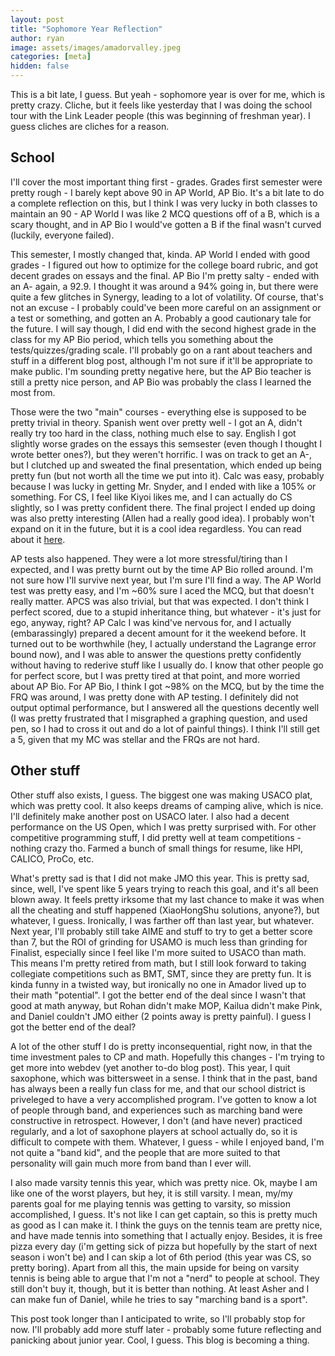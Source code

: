 ```yaml
---
layout: post
title: "Sophomore Year Reflection"
author: ryan
image: assets/images/amadorvalley.jpeg
categories: [meta]
hidden: false
---
```


This is a bit late, I guess. But yeah - sophomore year is over for me, which is pretty crazy. Cliche, but it feels like yesterday that I was doing the school tour with the Link Leader people (this was beginning of freshman year). I guess cliches are cliches for a reason.

## School

I'll cover the most important thing first - grades. Grades first semester were pretty rough - I barely kept above 90 in AP World, AP Bio. It's a bit late to do a complete reflection on this, but I think I was very lucky in both classes to maintain an 90 - AP World I was like 2 MCQ questions off of a B, which is a scary thought, and in AP Bio I would've gotten a B if the final wasn't curved (luckily, everyone failed).

This semester, I mostly changed that, kinda. AP World I ended with good grades - I figured out how to optimize for the college board rubric, and got decent grades on essays and the final. AP Bio I'm pretty salty - ended with an A- again, a 92.9. I thought it was around a 94% going in, but there were quite a few glitches in Synergy, leading to a lot of volatility. Of course, that's not an excuse - I probably could've been more careful on an assignment or a test or something, and gotten an A. Probably a good cautionary tale for the future. I will say though, I did end with the second highest grade in the class for my AP Bio period, which tells you something about the tests/quizzes/grading scale. I'll probably go on a rant about teachers and stuff in a different blog post, although I'm not sure if it'll be appropriate to make public. I'm sounding pretty negative here, but the AP Bio teacher is still a pretty nice person, and AP Bio was probably the class I learned the most from.

Those were the two "main" courses - everything else is supposed to be pretty trivial in theory. Spanish went over pretty well - I got an A, didn't really try too hard in the class, nothing much else to say. English I got slightly worse grades on the essays this semsester (even though I thought I wrote better ones?), but they weren't horrific. I was on track to get an A-, but I clutched up and sweated the final presentation, which ended up being pretty fun (but not worth all the time we put into it). Calc was easy, probably because I was lucky in getting Mr. Snyder, and I ended with like a 105% or something. For CS, I feel like Kiyoi likes me, and I can actually do CS slightly, so I was pretty confident there. The final project I ended up doing was also pretty interesting (Allen had a really good idea). I probably won't expand on it in the future, but it is a cool idea regardless. You can read about it [here](https://github.com/ading2210/reviews-squared).

AP tests also happened. They were a lot more stressful/tiring than I expected, and I was pretty burnt out by the time AP Bio rolled around. I'm not sure how I'll survive next year, but I'm sure I'll find a way. The AP World test was pretty easy, and I'm ~60% sure I aced the MCQ, but that doesn't really matter. APCS was also trivial, but that was expected. I don't think I perfect scored, due to a stupid inheritance thing, but whatever - it's just for ego, anyway, right? AP Calc I was kind've nervous for, and I actually (embarassingly) prepared a decent amount for it the weekend before. It turned out to be worthwhile (hey, I actually understand the Lagrange error bound now), and I was able to answer the questions pretty confidently without having to rederive stuff like I usually do. I know that other people go for perfect score, but I was pretty tired at that point, and more worried about AP Bio. For AP Bio, I think I got ~98% on the MCQ, but by the time the FRQ was around, I was pretty done with AP testing. I definitely did not output optimal performance, but I answered all the questions decently well (I was pretty frustrated that I misgraphed a graphing question, and used pen, so I had to cross it out and do a lot of painful things). I think I'll still get a 5, given that my MC was stellar and the FRQs are not hard.

## Other stuff

Other stuff also exists, I guess. The biggest one was making USACO plat, which was pretty cool. It also keeps dreams of camping alive, which is nice. I'll definitely make another post on USACO later. I also had a decent performance on the US Open, which I was pretty surprised with. For other competitive programming stuff, I did pretty well at team competitions - nothing crazy tho. Farmed a bunch of small things for resume, like HPI, CALICO, ProCo, etc. 

What's pretty sad is that I did not make JMO this year. This is pretty sad, since, well, I've spent like 5 years trying to reach this goal, and it's all been blown away. It feels pretty irksome that my last chance to make it was when all the cheating and stuff happened (XiaoHongShu solutions, anyone?), but whatever, I guess. Ironically, I was farther off than last year, but whatever. Next year, I'll probably still take AIME and stuff to try to get a better score than 7, but the ROI of grinding for USAMO is much less than grinding for Finalist, especially since I feel like I'm more suited to USACO than math. This means I'm pretty retired from math, but I still look forward to taking collegiate competitions such as BMT, SMT, since they are pretty fun. It is kinda funny in a twisted way, but ironically no one in Amador lived up to their math "potential". I got the better end of the deal since I wasn't that good at math anyway, but Rohan didn't make MOP, Kailua didn't make Pink, and Daniel couldn't JMO either (2 points away is pretty painful). I guess I got the better end of the deal?

A lot of the other stuff I do is pretty inconsequential, right now, in that the time investment pales to CP and math. Hopefully this changes - I'm trying to get more into webdev (yet another to-do blog post). This year, I quit saxophone, which was bittersweet in a sense. I think that in the past, band has always been a really fun class for me, and that our school district is priveleged to have a very accomplished program. I've gotten to know a lot of people through band, and experiences such as marching band were constructive in retrospect. However, I don't (and have never) practiced regularly, and a lot of saxophone players at school actually do, so it is difficult to compete with them. Whatever, I guess - while I enjoyed band, I'm not quite a "band kid", and the people that are more suited to that personality will gain much more from band than I ever will.

I also made varsity tennis this year, which was pretty nice. Ok, maybe I am like one of the worst players, but hey, it is still varsity. I mean, my/my parents goal for me playing tennis was getting to varsity, so mission accomplished, I guess. It's not like I can get captain, so this is pretty much as good as I can make it. I think the guys on the tennis team are pretty nice, and have made tennis into something that I actually enjoy. Besides, it is free pizza every day (i'm getting sick of pizza but hopefully by the start of next season i won't be) and I can skip a lot of 6th period (this year was CS, so pretty boring). Apart from all this, the main upside for being on varsity tennis is being able to argue that I'm not a "nerd" to people at school. They still don't buy it, though, but it is better than nothing. At least Asher and I can make fun of Daniel, while he tries to say "marching band is a sport".

This post took longer than I anticipated to write, so I'll probably stop for now. I'll probably add more stuff later - probably some future reflecting and panicking about junior year. Cool, I guess. This blog is becoming a thing.